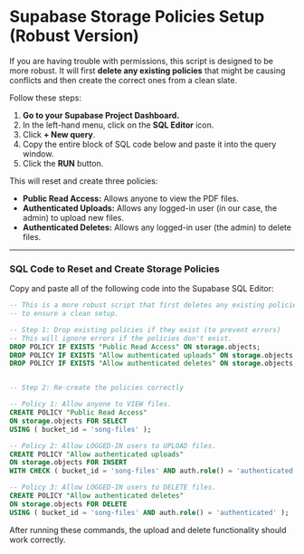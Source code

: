 # Supabase Storage Policies Setup (Robust Version)

If you are having trouble with permissions, this script is designed to be more robust. It will first **delete any existing policies** that might be causing conflicts and then create the correct ones from a clean slate.

Follow these steps:

1.  **Go to your Supabase Project Dashboard.**
2.  In the left-hand menu, click on the **SQL Editor** icon.
3.  Click **+ New query**.
4.  Copy the entire block of SQL code below and paste it into the query window.
5.  Click the **RUN** button.

This will reset and create three policies:
*   **Public Read Access:** Allows anyone to view the PDF files.
*   **Authenticated Uploads:** Allows any logged-in user (in our case, the admin) to upload new files.
*   **Authenticated Deletes:** Allows any logged-in user (the admin) to delete files.

---

### SQL Code to Reset and Create Storage Policies

Copy and paste all of the following code into the Supabase SQL Editor:

```sql
-- This is a more robust script that first deletes any existing policies
-- to ensure a clean setup.

-- Step 1: Drop existing policies if they exist (to prevent errors)
-- This will ignore errors if the policies don't exist.
DROP POLICY IF EXISTS "Public Read Access" ON storage.objects;
DROP POLICY IF EXISTS "Allow authenticated uploads" ON storage.objects;
DROP POLICY IF EXISTS "Allow authenticated deletes" ON storage.objects;


-- Step 2: Re-create the policies correctly

-- Policy 1: Allow anyone to VIEW files.
CREATE POLICY "Public Read Access"
ON storage.objects FOR SELECT
USING ( bucket_id = 'song-files' );

-- Policy 2: Allow LOGGED-IN users to UPLOAD files.
CREATE POLICY "Allow authenticated uploads"
ON storage.objects FOR INSERT
WITH CHECK ( bucket_id = 'song-files' AND auth.role() = 'authenticated' );

-- Policy 3: Allow LOGGED-IN users to DELETE files.
CREATE POLICY "Allow authenticated deletes"
ON storage.objects FOR DELETE
USING ( bucket_id = 'song-files' AND auth.role() = 'authenticated' );
```

After running these commands, the upload and delete functionality should work correctly.
